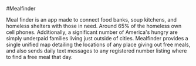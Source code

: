 #Mealfinder

Meal finder is an app made to connect food banks, soup kitchens, and homeless shelters with those in need. Around 65% of the homeless own cell phones. Additionally, a significant number of America's hungry are simply underpaid families living just outside of cities. Mealfinder provides a single unified map detailing the locations of any place giving out free meals, and also sends daily text messages to any registered number listing where to find a free meal that day.
